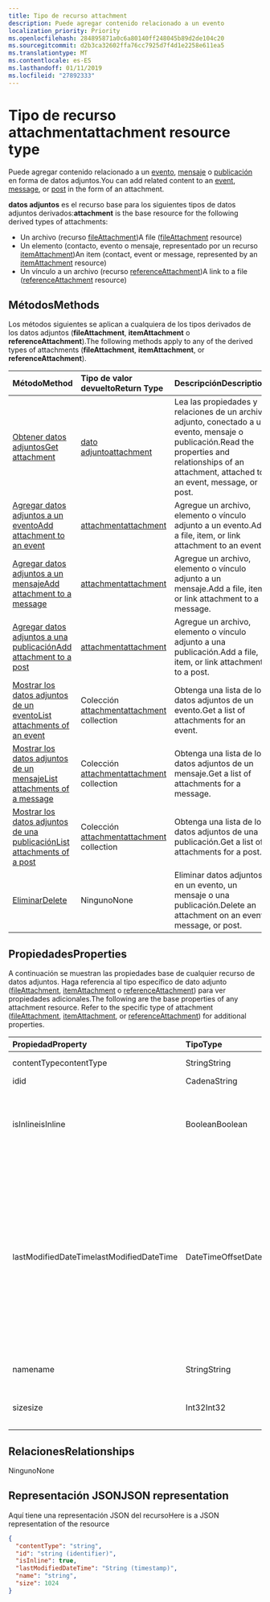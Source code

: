 ```yaml
---
title: Tipo de recurso attachment
description: Puede agregar contenido relacionado a un evento
localization_priority: Priority
ms.openlocfilehash: 284895871a0c6a80140ff248045b89d2de104c20
ms.sourcegitcommit: d2b3ca32602ffa76cc7925d7f4d1e2258e611ea5
ms.translationtype: MT
ms.contentlocale: es-ES
ms.lasthandoff: 01/11/2019
ms.locfileid: "27892333"
---
```

# <a name="attachment-resource-type"></a><span data-ttu-id="14d9c-103">Tipo de recurso attachment</span><span class="sxs-lookup"><span data-stu-id="14d9c-103">attachment resource type</span></span>

<span data-ttu-id="14d9c-104">Puede agregar contenido relacionado a un [evento](../resources/event.md), [mensaje](../resources/message.md) o [publicación](../resources/post.md) en forma de datos adjuntos.</span><span class="sxs-lookup"><span data-stu-id="14d9c-104">You can add related content to an [event](../resources/event.md), [message](../resources/message.md), or [post](../resources/post.md) in the form of an attachment.</span></span>

<span data-ttu-id="14d9c-105">**datos adjuntos** es el recurso base para los siguientes tipos de datos adjuntos derivados:</span><span class="sxs-lookup"><span data-stu-id="14d9c-105">**attachment** is the base resource for the following derived types of attachments:</span></span>

* <span data-ttu-id="14d9c-106">Un archivo (recurso [fileAttachment](../resources/fileattachment.md))</span><span class="sxs-lookup"><span data-stu-id="14d9c-106">A file ([fileAttachment](../resources/fileattachment.md) resource)</span></span>
* <span data-ttu-id="14d9c-107">Un elemento (contacto, evento o mensaje, representado por un recurso [itemAttachment](../resources/itemattachment.md))</span><span class="sxs-lookup"><span data-stu-id="14d9c-107">An item (contact, event or message, represented by an [itemAttachment](../resources/itemattachment.md) resource)</span></span>
* <span data-ttu-id="14d9c-108">Un vínculo a un archivo (recurso [referenceAttachment](../resources/referenceattachment.md))</span><span class="sxs-lookup"><span data-stu-id="14d9c-108">A link to a file ([referenceAttachment](../resources/referenceattachment.md) resource)</span></span>


## <a name="methods"></a><span data-ttu-id="14d9c-109">Métodos</span><span class="sxs-lookup"><span data-stu-id="14d9c-109">Methods</span></span>

<span data-ttu-id="14d9c-110">Los métodos siguientes se aplican a cualquiera de los tipos derivados de los datos adjuntos (**fileAttachment**, **itemAttachment** o **referenceAttachment**).</span><span class="sxs-lookup"><span data-stu-id="14d9c-110">The following methods apply to any of the derived types of attachments (**fileAttachment**, **itemAttachment**, or **referenceAttachment**).</span></span>

| <span data-ttu-id="14d9c-111">Método</span><span class="sxs-lookup"><span data-stu-id="14d9c-111">Method</span></span>       | <span data-ttu-id="14d9c-112">Tipo de valor devuelto</span><span class="sxs-lookup"><span data-stu-id="14d9c-112">Return Type</span></span>  |<span data-ttu-id="14d9c-113">Descripción</span><span class="sxs-lookup"><span data-stu-id="14d9c-113">Description</span></span>|
|:---------------|:--------|:----------|
|[<span data-ttu-id="14d9c-114">Obtener datos adjuntos</span><span class="sxs-lookup"><span data-stu-id="14d9c-114">Get attachment</span></span>](../api/attachment-get.md) | [<span data-ttu-id="14d9c-115">dato adjunto</span><span class="sxs-lookup"><span data-stu-id="14d9c-115">attachment</span></span>](attachment.md) |<span data-ttu-id="14d9c-116">Lea las propiedades y relaciones de un archivo adjunto, conectado a un evento, mensaje o publicación.</span><span class="sxs-lookup"><span data-stu-id="14d9c-116">Read the properties and relationships of an attachment, attached to an event, message, or post.</span></span>|
|[<span data-ttu-id="14d9c-117">Agregar datos adjuntos a un evento</span><span class="sxs-lookup"><span data-stu-id="14d9c-117">Add attachment to an event</span></span>](../api/event-post-attachments.md) | [<span data-ttu-id="14d9c-118">attachment</span><span class="sxs-lookup"><span data-stu-id="14d9c-118">attachment</span></span>](attachment.md) |<span data-ttu-id="14d9c-119">Agregue un archivo, elemento o vínculo adjunto a un evento.</span><span class="sxs-lookup"><span data-stu-id="14d9c-119">Add a file, item, or link attachment to an event.</span></span>|
|[<span data-ttu-id="14d9c-120">Agregar datos adjuntos a un mensaje</span><span class="sxs-lookup"><span data-stu-id="14d9c-120">Add attachment to a message</span></span>](../api/message-post-attachments.md) | [<span data-ttu-id="14d9c-121">attachment</span><span class="sxs-lookup"><span data-stu-id="14d9c-121">attachment</span></span>](attachment.md) |<span data-ttu-id="14d9c-122">Agregue un archivo, elemento o vínculo adjunto a un mensaje.</span><span class="sxs-lookup"><span data-stu-id="14d9c-122">Add a file, item, or link attachment to a message.</span></span>|
|[<span data-ttu-id="14d9c-123">Agregar datos adjuntos a una publicación</span><span class="sxs-lookup"><span data-stu-id="14d9c-123">Add attachment to a post</span></span>](../api/post-post-attachments.md) | [<span data-ttu-id="14d9c-124">attachment</span><span class="sxs-lookup"><span data-stu-id="14d9c-124">attachment</span></span>](attachment.md) |<span data-ttu-id="14d9c-125">Agregue un archivo, elemento o vínculo adjunto a una publicación.</span><span class="sxs-lookup"><span data-stu-id="14d9c-125">Add a file, item, or link attachment to a post.</span></span>|
|[<span data-ttu-id="14d9c-126">Mostrar los datos adjuntos de un evento</span><span class="sxs-lookup"><span data-stu-id="14d9c-126">List attachments of an event</span></span>](../api/event-list-attachments.md) | <span data-ttu-id="14d9c-127">Colección [attachment](attachment.md)</span><span class="sxs-lookup"><span data-stu-id="14d9c-127">[attachment](attachment.md) collection</span></span> | <span data-ttu-id="14d9c-128">Obtenga una lista de los datos adjuntos de un evento.</span><span class="sxs-lookup"><span data-stu-id="14d9c-128">Get a list of attachments for an event.</span></span> |
|[<span data-ttu-id="14d9c-129">Mostrar los datos adjuntos de un mensaje</span><span class="sxs-lookup"><span data-stu-id="14d9c-129">List attachments of a message</span></span>](../api/message-list-attachments.md) | <span data-ttu-id="14d9c-130">Colección [attachment](attachment.md)</span><span class="sxs-lookup"><span data-stu-id="14d9c-130">[attachment](attachment.md) collection</span></span> | <span data-ttu-id="14d9c-131">Obtenga una lista de los datos adjuntos de un mensaje.</span><span class="sxs-lookup"><span data-stu-id="14d9c-131">Get a list of attachments for a message.</span></span> |
|[<span data-ttu-id="14d9c-132">Mostrar los datos adjuntos de una publicación</span><span class="sxs-lookup"><span data-stu-id="14d9c-132">List attachments of a post</span></span>](../api/post-list-attachments.md) | <span data-ttu-id="14d9c-133">Colección [attachment](attachment.md)</span><span class="sxs-lookup"><span data-stu-id="14d9c-133">[attachment](attachment.md) collection</span></span> | <span data-ttu-id="14d9c-134">Obtenga una lista de los datos adjuntos de una publicación.</span><span class="sxs-lookup"><span data-stu-id="14d9c-134">Get a list of attachments for a post.</span></span> |
|[<span data-ttu-id="14d9c-135">Eliminar</span><span class="sxs-lookup"><span data-stu-id="14d9c-135">Delete</span></span>](../api/attachment-delete.md) | <span data-ttu-id="14d9c-136">Ninguno</span><span class="sxs-lookup"><span data-stu-id="14d9c-136">None</span></span> |<span data-ttu-id="14d9c-137">Eliminar datos adjuntos en un evento, un mensaje o una publicación.</span><span class="sxs-lookup"><span data-stu-id="14d9c-137">Delete an attachment on an event, message, or post.</span></span> |

## <a name="properties"></a><span data-ttu-id="14d9c-138">Propiedades</span><span class="sxs-lookup"><span data-stu-id="14d9c-138">Properties</span></span>

<span data-ttu-id="14d9c-p101">A continuación se muestran las propiedades base de cualquier recurso de datos adjuntos. Haga referencia al tipo específico de dato adjunto ([fileAttachment](../resources/fileattachment.md), [itemAttachment](../resources/itemattachment.md) o [referenceAttachment](../resources/referenceattachment.md)) para ver propiedades adicionales.</span><span class="sxs-lookup"><span data-stu-id="14d9c-p101">The following are the base properties of any attachment resource. Refer to the specific type of attachment ([fileAttachment](../resources/fileattachment.md), [itemAttachment](../resources/itemattachment.md), or [referenceAttachment](../resources/referenceattachment.md)) for additional properties.</span></span>

| <span data-ttu-id="14d9c-141">Propiedad</span><span class="sxs-lookup"><span data-stu-id="14d9c-141">Property</span></span>     | <span data-ttu-id="14d9c-142">Tipo</span><span class="sxs-lookup"><span data-stu-id="14d9c-142">Type</span></span>   |<span data-ttu-id="14d9c-143">Descripción</span><span class="sxs-lookup"><span data-stu-id="14d9c-143">Description</span></span>|
|:---------------|:--------|:----------|
|<span data-ttu-id="14d9c-144">contentType</span><span class="sxs-lookup"><span data-stu-id="14d9c-144">contentType</span></span>|<span data-ttu-id="14d9c-145">String</span><span class="sxs-lookup"><span data-stu-id="14d9c-145">String</span></span>|<span data-ttu-id="14d9c-146">El tipo MIME.</span><span class="sxs-lookup"><span data-stu-id="14d9c-146">The MIME type.</span></span>|
|<span data-ttu-id="14d9c-147">id</span><span class="sxs-lookup"><span data-stu-id="14d9c-147">id</span></span>|<span data-ttu-id="14d9c-148">Cadena</span><span class="sxs-lookup"><span data-stu-id="14d9c-148">String</span></span>| <span data-ttu-id="14d9c-149">Solo lectura.</span><span class="sxs-lookup"><span data-stu-id="14d9c-149">Read-only.</span></span>|
|<span data-ttu-id="14d9c-150">isInline</span><span class="sxs-lookup"><span data-stu-id="14d9c-150">isInline</span></span>|<span data-ttu-id="14d9c-151">Boolean</span><span class="sxs-lookup"><span data-stu-id="14d9c-151">Boolean</span></span>|<span data-ttu-id="14d9c-152">`true` si los datos adjuntos son datos adjuntos en línea; de lo contrario, `false`.</span><span class="sxs-lookup"><span data-stu-id="14d9c-152">`true` if the attachment is an inline attachment; otherwise, `false`.</span></span>|
|<span data-ttu-id="14d9c-153">lastModifiedDateTime</span><span class="sxs-lookup"><span data-stu-id="14d9c-153">lastModifiedDateTime</span></span>|<span data-ttu-id="14d9c-154">DateTimeOffset</span><span class="sxs-lookup"><span data-stu-id="14d9c-154">DateTimeOffset</span></span>|<span data-ttu-id="14d9c-p102">El tipo de marca de tiempo representa la información de fecha y hora con el formato ISO 8601 y está siempre en hora UTC. Por ejemplo, medianoche UTC del 1 de enero de 2014 sería así: `'2014-01-01T00:00:00Z'`</span><span class="sxs-lookup"><span data-stu-id="14d9c-p102">The Timestamp type represents date and time information using ISO 8601 format and is always in UTC time. For example, midnight UTC on Jan 1, 2014 would look like this: `'2014-01-01T00:00:00Z'`</span></span>|
|<span data-ttu-id="14d9c-157">name</span><span class="sxs-lookup"><span data-stu-id="14d9c-157">name</span></span>|<span data-ttu-id="14d9c-158">String</span><span class="sxs-lookup"><span data-stu-id="14d9c-158">String</span></span>|<span data-ttu-id="14d9c-159">El nombre de archivo de los datos adjuntos.</span><span class="sxs-lookup"><span data-stu-id="14d9c-159">The attachment's file name.</span></span>|
|<span data-ttu-id="14d9c-160">size</span><span class="sxs-lookup"><span data-stu-id="14d9c-160">size</span></span>|<span data-ttu-id="14d9c-161">Int32</span><span class="sxs-lookup"><span data-stu-id="14d9c-161">Int32</span></span>|<span data-ttu-id="14d9c-162">La longitud en bytes de los datos adjuntos.</span><span class="sxs-lookup"><span data-stu-id="14d9c-162">The length of the attachment in bytes.</span></span>|

## <a name="relationships"></a><span data-ttu-id="14d9c-163">Relaciones</span><span class="sxs-lookup"><span data-stu-id="14d9c-163">Relationships</span></span>
<span data-ttu-id="14d9c-164">Ninguno</span><span class="sxs-lookup"><span data-stu-id="14d9c-164">None</span></span>

## <a name="json-representation"></a><span data-ttu-id="14d9c-165">Representación JSON</span><span class="sxs-lookup"><span data-stu-id="14d9c-165">JSON representation</span></span>

<span data-ttu-id="14d9c-166">Aquí tiene una representación JSON del recurso</span><span class="sxs-lookup"><span data-stu-id="14d9c-166">Here is a JSON representation of the resource</span></span>

<!-- {
  "blockType": "resource",
  "baseType": "microsoft.graph.entity",
  "abstract": true,
  "optionalProperties": [

  ],
  "keyProperty": "id",
  "@odata.type": "microsoft.graph.attachment"
}-->

```json
{
  "contentType": "string",
  "id": "string (identifier)",
  "isInline": true,
  "lastModifiedDateTime": "String (timestamp)",
  "name": "string",
  "size": 1024
}

```


<!-- uuid: 8fcb5dbc-d5aa-4681-8e31-b001d5168d79
2015-10-25 14:57:30 UTC -->
<!-- {
  "type": "#page.annotation",
  "description": "attachment resource",
  "keywords": "",
  "section": "documentation",
  "tocPath": ""
}-->
